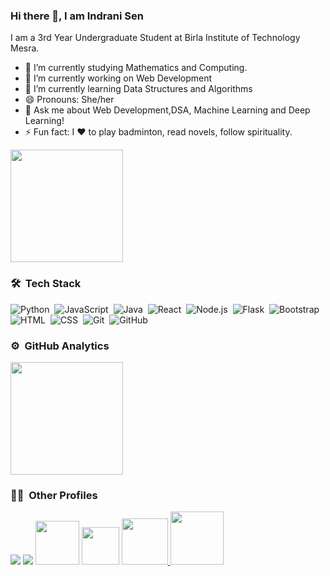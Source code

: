 ### Hi there 👋, I am Indrani Sen


I am a 3rd Year Undergraduate Student at Birla Institute of Technology Mesra.
- 🌱 I’m currently studying Mathematics and Computing.
- 🔭 I’m currently working on Web Development
- 🌱 I’m currently learning Data Structures and Algorithms
- 😄 Pronouns: She/her
-  💬 Ask me about Web Development,DSA, Machine Learning and Deep Learning! 
- ⚡ Fun fact: I ❤️ to play badminton, read novels, follow spirituality.

<!--
**indranigit/indranigit** is a ✨ _special_ ✨ repository because its `README.md` (this file) appears on your GitHub profile.

Here are some ideas to get you started:

- 🔭 I’m currently working on ...
- 🌱 I’m currently learning ...
- 👯 I’m looking to collaborate on ...
- 🤔 I’m looking for help with ...
- 💬 Ask me about ...
- 📫 How to reach me: ...
- 😄 Pronouns: ...
- ⚡ Fun fact: ...
-->
<!--![Github stats](https://github-readme-stats.vercel.app/api?username=yourGithubUsername)-->

 <img height="180em" src="https://github-readme-stats-eight-theta.vercel.app/api/top-langs/?username=indranigit&layout=compact&langs_count=8&theme=algolia"/>

### 🛠 &nbsp;Tech Stack

![Python](https://img.shields.io/badge/-Python-05122A?style=flat&logo=python)&nbsp;
![JavaScript](https://img.shields.io/badge/-JavaScript-05122A?style=flat&logo=javascript)&nbsp;
![Java](https://img.shields.io/badge/-Java-05122A?style=flat&logo=Java&logoColor=FFA518)&nbsp;
![React](https://img.shields.io/badge/-React-05122A?style=flat&logo=react)&nbsp;
![Node.js](https://img.shields.io/badge/-Node.js-05122A?style=flat&logo=node.js)&nbsp;
![Flask](https://img.shields.io/badge/-Flask-05122A?style=flat&logo=flask)&nbsp;
![Bootstrap](https://img.shields.io/badge/-Bootstrap-05122A?style=flat&logo=bootstrap&logoColor=563D7C)\
![HTML](https://img.shields.io/badge/-HTML-05122A?style=flat&logo=HTML5)&nbsp;
![CSS](https://img.shields.io/badge/-CSS-05122A?style=flat&logo=CSS3&logoColor=1572B6)&nbsp;
![Git](https://img.shields.io/badge/-Git-05122A?style=flat&logo=git)&nbsp;
![GitHub](https://img.shields.io/badge/-GitHub-05122A?style=flat&logo=github)&nbsp;

### ⚙️ &nbsp;GitHub Analytics

<p align="left">
<a href="https://github.com/indranigit">
  <img height="180em" src="https://github-readme-stats-eight-theta.vercel.app/api?username=indranigit&show_icons=true&theme=algolia&include_all_commits=true&count_private=true"/><br>
</a>
</p>

### ✍🏻 &nbsp;Other Profiles

<p id="socialIcons" align="left">
    <a href="https://www.linkedin.com/in/indrani-sen-4186671a5" alt="LinkedIn">
        <img src="https://img.shields.io/badge/-LinkedIn-blue?style=flat-square&logo=linkedin" /></a>
    <a href="https://www.hackerrank.com/sen_indrani0608" alt="HackerRank">
        <img src="https://img.shields.io/badge/-HackerRank-3a424f?style=flat-square&logo=hackerrank" /></a>
    <a href="https://twitter.com/IndraniSen17" alt="Twitter">
        <img  width="70px" src="https://img.shields.io/badge/Twitter-1DA1F2?style=for-the-badge&logo=Twitter&logoColor=white" /></a>
    <a href="mailto:sen.indrani0608@gmail.com">
        <img  width="60px" src="https://img.shields.io/badge/Gmail-EA4335?style=for-the-badge&logo=Gmail&logoColor=white" /></a>
     <a href="https://leetcode.com/indrani_sen/">
         <img  width="74px" src="https://img.shields.io/badge/-LeetCode-FFA116?style=for-the-badge&logo=LeetCode&logoColor=black" /> </a>
     <a href="https://github.com/indranigit">
          <img width="85px" src="https://img.shields.io/badge/GitHub-100000?style=for-the-badge&logo=github&logoColor=white" /> </a>

</p>


[twitter]: https://twitter.com/IndraniSen17
[github]: https://github.com/indranigit
[linkedin]: https://www.linkedin.com/in/indrani-sen-4186671a5
[hackerrank]: https://www.hackerrank.com/sen_indrani0608

